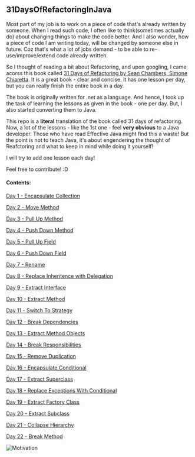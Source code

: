 ## 31DaysOfRefactoringInJava

Most part of my job is to work on a piece of code that's already written by someone.
When I read such code, I often like to think(sometimes actually do) about changing things to make the code better. 
And I also wonder, how a piece of code I am writing today, will be changed by someone else in future. 
Coz that's what a lot of jobs demand - to be able to re-use/improve/extend code already written. 

So I thought of reading a bit about Refactoring, and upon googling, I came acorss this book called [31 Days of Refactoring by Sean Chambers, Simone Chiaretta](https://lostechies.com/wp-content/uploads/2011/03/31DaysRefactoring.pdf).
It is a great book - clear and concise. It has one lesson per day, but you can really finish the entire book in a day. 

The book is originally written for .net as a language. 
And hence, I took up the task of learning the lessons as given in the book - one per day. But, I also started converting them to Java. 

This repo is a **literal** translation of the book called 31 days of refactoring. 
Now, a lot of the lessons - like the 1st one - feel **very obvious** to a Java developer. 
Those who have read Effective Java might find this a waste!
But the point is not to teach Java, it's about engendering the thought of Reafctoring and what to keep in mind while doing it yourself!

I will try to add one lesson each day! 

Feel free to contribute! :D

#### Contents:

[Day 1 - Encapsulate Collection](src/com/sunnypatel/daysofrefactoringjava/day1/encapsulatecollection)

[Day 2 - Move Method](src/com/sunnypatel/daysofrefactoringjava/day2/movemethod)

[Day 3 - Pull Up Method](src/com/sunnypatel/daysofrefactoringjava/day3/pullupmethod)

[Day 4 - Push Down Method](src/com/sunnypatel/daysofrefactoringjava/day4/pushdownmethod)

[Day 5 - Pull Up Field](src/com/sunnypatel/daysofrefactoringjava/day5/pullupfield)

[Day 6 - Push Down Field](src/com/sunnypatel/daysofrefactoringjava/day6/pushdownfield)

[Day 7 - Rename](src/com/sunnypatel/daysofrefactoringjava/day7/rename)

[Day 8 - Replace Inheritence with Delegation](src/com/sunnypatel/daysofrefactoringjava/day8/replaceinheritencewithdelegation)

[Day 9 - Extract Interface](src/com/sunnypatel/daysofrefactoringjava/day9/extractinterface)

[Day 10 - Extract Method](src/com/sunnypatel/daysofrefactoringjava/day10/extractmethod)

[Day 11 - Switch To Strategy ](src/com/sunnypatel/daysofrefactoringjava/day11/switchtostrategy)

[Day 12 - Break Dependencies ](src/com/sunnypatel/daysofrefactoringjava/day12/breakdependencies)

[Day 13 - Extract Method Objects ](src/com/sunnypatel/daysofrefactoringjava/day13/extractmethodobjects)

[Day 14 - Break Responsibilities ](src/com/sunnypatel/daysofrefactoringjava/day14/breakresponsibilities)

[Day 15 - Remove Duplication ](src/com/sunnypatel/daysofrefactoringjava/day15/removeduplication)

[Day 16 - Encapsulate Conditional ](src/com/sunnypatel/daysofrefactoringjava/day16/encapsulateconditional)

[Day 17 - Extract Superclass ](src/com/sunnypatel/daysofrefactoringjava/day17/extractsuperclass)

[Day 18 - Replace Exceptions With Conditional](src/com/sunnypatel/daysofrefactoringjava/day18/replaceexceptionwithconditional)

[Day 19 - Extract Factory Class](src/com/sunnypatel/daysofrefactoringjava/day19/extractfactoryclass)

[Day 20 - Extract Subclass](src/com/sunnypatel/daysofrefactoringjava/day20/extractsubclass)

[Day 21 - Collapse Hierarchy](src/com/sunnypatel/daysofrefactoringjava/day21/collapsehierarchy)

[Day 22 - Break Method](src/com/sunnypatel/daysofrefactoringjava/day22/breakmethod)

![Motivation](http://s2.quickmeme.com/img/a5/a513a0245a5f0382c8a823cbd1017024f70442c0c1800400281cec8057a10c12.jpg)
